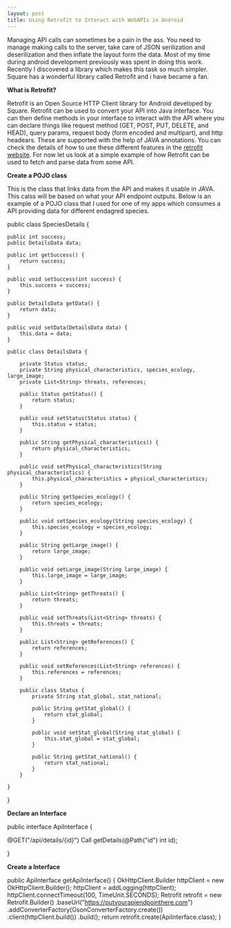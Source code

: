 ```yaml
---
layout: post
title: Using Retrofit to Interact with WebAPIs in Android
---
```


Managing API calls can sometimes be a pain in the ass. You need to manage making calls to the server, take care of JSON serilization and deserilization and then inflate the layout form the data. Most of my time during android development previously was spent in doing this work. Recently I discovered a library which makes this task so much simpler. Square has a wonderful library called Retrofit and i have became a fan. 

**What is Retrofit?**

Retrofit is an Open Source HTTP Client library for Android developed by Square. Retrofit can be used to convert your API into Java interface. You can then define methods in your interface to interact with the API where you can declare things like request method (GET, POST, PUT, DELETE, and HEAD), query params, request body (form encoded and multipart), and http headears. These are supported with the help of JAVA annotations. You can check the details of how to use these different features in the [retrofit website](https://square.github.io/retrofit/). For now let us look at a simple example of how Retrofit can be used to fetch and parse data from some API. 


**Create a POJO class**

This is the class that links data from the API and makes it usable in JAVA. This calss will be based on what your API endpoint outputs. Below is an example of a POJO class that I used for one of my apps which consumes a API providing data for different endagred species.

public class SpeciesDetails {

    public int success;
    public DetailsData data;

    public int getSuccess() {
        return success;
    }

    public void setSuccess(int success) {
        this.success = success;
    }

    public DetailsData getData() {
        return data;
    }

    public void setData(DetailsData data) {
        this.data = data;
    }

    public class DetailsData {

        private Status status;
        private String physical_characteristics, species_ecology, large_image;
        private List<String> threats, references;

        public Status getStatus() {
            return status;
        }

        public void setStatus(Status status) {
            this.status = status;
        }

        public String getPhysical_characteristics() {
            return physical_characteristics;
        }

        public void setPhysical_characteristics(String physical_characteristics) {
            this.physical_characteristics = physical_characteristics;
        }

        public String getSpecies_ecology() {
            return species_ecology;
        }

        public void setSpecies_ecology(String species_ecology) {
            this.species_ecology = species_ecology;
        }

        public String getLarge_image() {
            return large_image;
        }

        public void setLarge_image(String large_image) {
            this.large_image = large_image;
        }

        public List<String> getThreats() {
            return threats;
        }

        public void setThreats(List<String> threats) {
            this.threats = threats;
        }

        public List<String> getReferences() {
            return references;
        }

        public void setReferences(List<String> references) {
            this.references = references;
        }

        public class Status {
            private String stat_global, stat_national;

            public String getStat_global() {
                return stat_global;
            }

            public void setStat_global(String stat_global) {
                this.stat_global = stat_global;
            }

            public String getStat_national() {
                return stat_national;
            }
        }

    }
}



**Declare an Interface**

public interface ApiInterface {

  @GET("/api/details/{id}")
  Call<SpeciesDetails> getDetails(@Path("id") int id);

}

**Create a Interface**

   public ApiInterface getApiInterface() {
        OkHttpClient.Builder httpClient = new OkHttpClient.Builder();
        httpClient = addLogging(httpClient);
        httpClient.connectTimeout(100, TimeUnit.SECONDS);
        Retrofit retrofit = new Retrofit.Builder()
                .baseUrl("https://putyourapiendpointhere.com")
                .addConverterFactory(GsonConverterFactory.create())
                .client(httpClient.build())
                .build();
        return retrofit.create(ApiInterface.class);
    }


